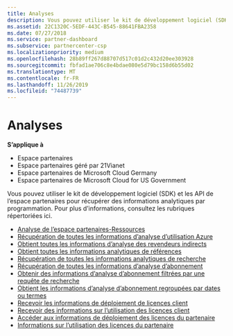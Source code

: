 ```yaml
---
title: Analyses
description: Vous pouvez utiliser le kit de développement logiciel (SDK) et les API de l’espace partenaires pour récupérer des informations analytiques par programmation. Pour plus d’informations, consultez les rubriques répertoriées ici.
ms.assetid: 22C1320C-5EDF-443C-B545-88641FBA2358
ms.date: 07/27/2018
ms.service: partner-dashboard
ms.subservice: partnercenter-csp
ms.localizationpriority: medium
ms.openlocfilehash: 28b89ff267d88707d517c01d2c432d20ee303928
ms.sourcegitcommit: fbfad1ae706c8e4bdae080e5d79bc158d6b55d02
ms.translationtype: MT
ms.contentlocale: fr-FR
ms.lasthandoff: 11/26/2019
ms.locfileid: "74487739"
---
```

# <a name="analytics"></a>Analyses


**S’applique à**

 - Espace partenaires
 - Espace partenaires géré par 21Vianet
 - Espace partenaires de Microsoft Cloud Germany
 - Espace partenaires de Microsoft Cloud for US Government

Vous pouvez utiliser le kit de développement logiciel (SDK) et les API de l’espace partenaires pour récupérer des informations analytiques par programmation. Pour plus d’informations, consultez les rubriques répertoriées ici.

- [Analyse de l’espace partenaires-Ressources](partner-center-analytics-resources.md)
- [Récupération de toutes les informations d’analyse d’utilisation Azure](get-all-azure-usage-analytics.md)
- [Obtient toutes les informations d’analyse des revendeurs indirects](get-all-indirect-resellers-analytics.md)
- [Obtient toutes les informations analytiques de références](get-all-referrals-analytics.md)
- [Récupération de toutes les informations analytiques de recherche](get-all-search-analytics.md)
- [Récupération de toutes les informations d’analyse d’abonnement](get-all-subscription-analytics.md)  
- [Obtenir des informations d’analyse d’abonnement filtrées par une requête de recherche](get-subscription-analytics-by-search-query.md)  
- [Obtient les informations d’analyse d’abonnement regroupées par dates ou termes](get-subscription-analytics-grouped-by-dates-or-terms.md)  
- [Recevoir les informations de déploiement de licences client](get-customer-licenses-deployment-information.md)
- [Recevoir des informations sur l’utilisation des licences client](get-customer-licenses-usage-information.md)
- [Accéder aux informations de déploiement des licences du partenaire](get-partner-licenses-deployment-information.md)
- [Informations sur l’utilisation des licences du partenaire](get-partner-licenses-usage-information.md)

